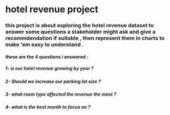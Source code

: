 # hotel revenue project
### this project is about exploring the hotel revenue dataset to answer some questions a stakeholder might ask and give a recommdendation if suitable , then represent them in charts to make 'em easy to understand .
#### these are the 4 questions i answered  : 
##### 1- is our hotel revenue growing by year ?
##### 2- Should we increase our parking lot size ?
##### 3- what room type affected the revenue the most ?
##### 4- what is the best month to focus on ?
